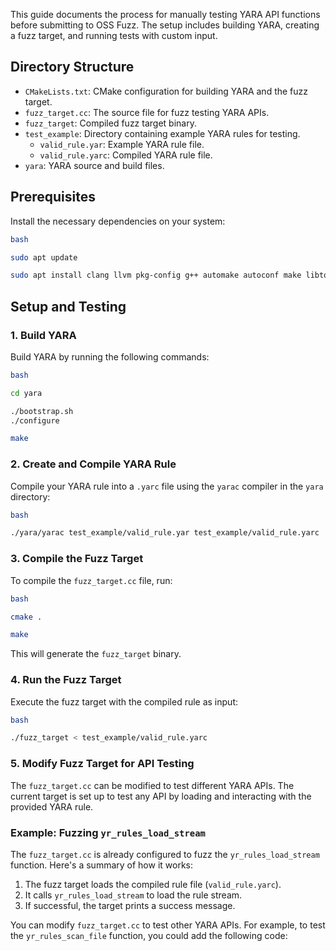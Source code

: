 This guide documents the process for manually testing YARA API functions before submitting to OSS Fuzz. The setup includes building YARA, creating a fuzz target, and running tests with custom input.

## Directory Structure

- `CMakeLists.txt`: CMake configuration for building YARA and the fuzz target.
- `fuzz_target.cc`: The source file for fuzz testing YARA APIs.
- `fuzz_target`: Compiled fuzz target binary.
- `test_example`: Directory containing example YARA rules for testing.
    - `valid_rule.yar`: Example YARA rule file.
    - `valid_rule.yarc`: Compiled YARA rule file.
- `yara`: YARA source and build files.

## Prerequisites

Install the necessary dependencies on your system:

```bash
bash

sudo apt update

sudo apt install clang llvm pkg-config g++ automake autoconf make libtool bison flex libpcre3-dev libssl-dev
```

## Setup and Testing

### 1. Build YARA

Build YARA by running the following commands:

```bash
bash

cd yara

./bootstrap.sh
./configure

make
```

### 2. Create and Compile YARA Rule

Compile your YARA rule into a `.yarc` file using the `yarac` compiler in the `yara` directory:

```bash
bash

./yara/yarac test_example/valid_rule.yar test_example/valid_rule.yarc
```

### 3. Compile the Fuzz Target

To compile the `fuzz_target.cc` file, run:

```bash
bash

cmake .

make
```

This will generate the `fuzz_target` binary.

### 4. Run the Fuzz Target

Execute the fuzz target with the compiled rule as input:

```bash
bash

./fuzz_target < test_example/valid_rule.yarc
```

### 5. Modify Fuzz Target for API Testing

The `fuzz_target.cc` can be modified to test different YARA APIs. The current target is set up to test any API by loading and interacting with the provided YARA rule.

### Example: Fuzzing `yr_rules_load_stream`

The `fuzz_target.cc` is already configured to fuzz the `yr_rules_load_stream` function. Here's a summary of how it works:

1. The fuzz target loads the compiled rule file (`valid_rule.yarc`).
2. It calls `yr_rules_load_stream` to load the rule stream.
3. If successful, the target prints a success message.

You can modify `fuzz_target.cc` to test other YARA APIs. For example, to test the `yr_rules_scan_file` function, you could add the following code:
